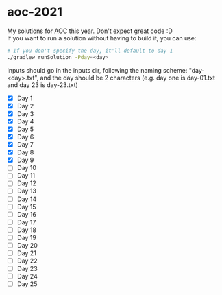 # aoc-2021
My solutions for AOC this year. Don't expect great code :D  
If you want to run a solution without having to build it, you can use:
```bash
# If you don't specify the day, it'll default to day 1
./gradlew runSolution -Pday=<day>
```
Inputs should go in the inputs dir, following the naming scheme:
"day-&lt;day&gt;.txt", and the day should be 2 characters
(e.g. day one is day-01.txt and day 23 is day-23.txt)

- [x] Day 1
- [x] Day 2
- [x] Day 3
- [x] Day 4
- [x] Day 5
- [x] Day 6
- [x] Day 7
- [x] Day 8
- [x] Day 9
- [ ] Day 10
- [ ] Day 11
- [ ] Day 12
- [ ] Day 13
- [ ] Day 14
- [ ] Day 15
- [ ] Day 16
- [ ] Day 17
- [ ] Day 18
- [ ] Day 19
- [ ] Day 20
- [ ] Day 21
- [ ] Day 22
- [ ] Day 23
- [ ] Day 24
- [ ] Day 25
